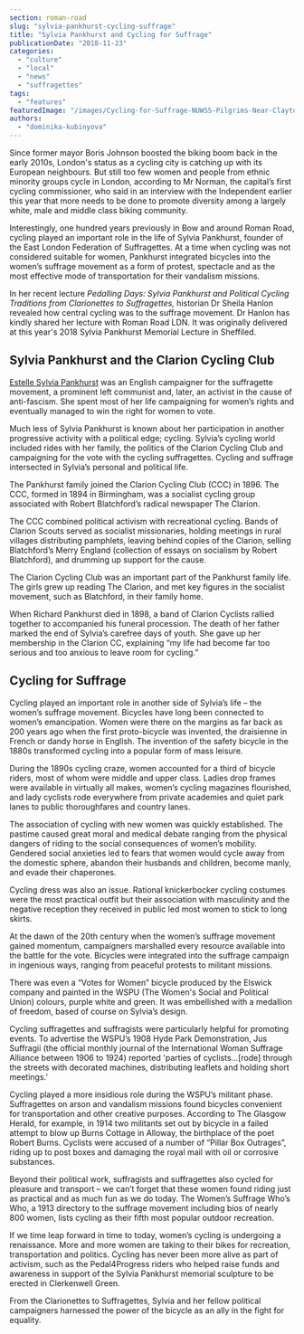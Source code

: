 ```yaml
---
section: roman-road
slug: "sylvia-pankhurst-cycling-suffrage"
title: "Sylvia Pankhurst and Cycling for Suffrage"
publicationDate: "2018-11-23"
categories: 
  - "culture"
  - "local"
  - "news"
  - "suffragettes"
tags: 
  - "features"
featuredImage: "/images/Cycling-for-Suffrage-NUWSS-Pilgrims-Near-Clayton-on-the-brighton-Road-TWL-Postcard-1913_highres-Resized.jpg"
authors: 
  - "dominika-kubinyova"
---
```


Since former mayor Boris Johnson boosted the biking boom back in the early 2010s, London's status as a cycling city is catching up with its European neighbours. But still too few women and people from ethnic minority groups cycle in London, according to Mr Norman, the capital’s first cycling commissioner, who said in an interview with the Independent earlier this year that more needs to be done to promote diversity among a largely white, male and middle class biking community.

Interestingly, one hundred years previously in Bow and around Roman Road, cycling played an important role in the life of Sylvia Pankhurst, founder of the East London Federation of Suffragettes. At a time when cycling was not considered suitable for women, Pankhurst integrated bicycles into the women’s suffrage movement as a form of protest, spectacle and as the most effective mode of transportation for their vandalism missions.

In her recent lecture _Pedalling Days: Sylvia Pankhurst and Political Cycling Traditions from Clarionettes to Suffragettes,_ historian Dr Sheila Hanlon revealed how central cycling was to the suffrage movement. Dr Hanlon has kindly shared her lecture with Roman Road LDN. It was originally delivered at this year's 2018 Sylvia Pankhurst Memorial Lecture in Sheffiled.

## Sylvia Pankhurst and the Clarion Cycling Club

[Estelle Sylvia Pankhurst](https://romanroadlondon.com/bows-suffragette-secrets-sylvia-pankhurst-east-end-suffrage/) was an English campaigner for the suffragette movement, a prominent left communist and, later, an activist in the cause of anti-fascism. She spent most of her life campaigning for women’s rights and eventually managed to win the right for women to vote.

Much less of Sylvia Pankhurst is known about her participation in another progressive activity with a political edge; cycling. Sylvia’s cycling world included rides with her family, the politics of the Clarion Cycling Club and campaigning for the vote with the cycling suffragettes. Cycling and suffrage intersected in Sylvia’s personal and political life.

The Pankhurst family joined the Clarion Cycling Club (CCC) in 1896. The CCC, formed in 1894 in Birmingham, was a socialist cycling group associated with Robert Blatchford’s radical newspaper The Clarion.

The CCC combined political activism with recreational cycling. Bands of Clarion Scouts served as socialist missionaries, holding meetings in rural villages distributing pamphlets, leaving behind copies of the Clarion, selling Blatchford’s Merry England (collection of essays on socialism by Robert Blatchford), and drumming up support for the cause.

The Clarion Cycling Club was an important part of the Pankhurst family life. The girls grew up reading The Clarion, and met key figures in the socialist movement, such as Blatchford, in their family home.

When Richard Pankhurst died in 1898, a band of Clarion Cyclists rallied together to accompanied his funeral procession. The death of her father marked the end of Sylvia’s carefree days of youth. She gave up her membership in the Clarion CC, explaining “my life had become far too serious and too anxious to leave room for cycling.”

## Cycling for Suffrage

Cycling played an important role in another side of Sylvia’s life – the women’s suffrage movement. Bicycles have long been connected to women’s emancipation. Women were there on the margins as far back as 200 years ago when the first proto-bicycle was invented, the draisienne in French or dandy horse in English. The invention of the safety bicycle in the 1880s transformed cycling into a popular form of mass leisure.

During the 1890s cycling craze, women accounted for a third of bicycle riders, most of whom were middle and upper class. Ladies drop frames were available in virtually all makes, women’s cycling magazines flourished, and lady cyclists rode everywhere from private academies and quiet park lanes to public thoroughfares and country lanes.

The association of cycling with new women was quickly established. The pastime caused great moral and medical debate ranging from the physical dangers of riding to the social consequences of women’s mobility. Gendered social anxieties led to fears that women would cycle away from the domestic sphere, abandon their husbands and children, become manly, and evade their chaperones.

Cycling dress was also an issue. Rational knickerbocker cycling costumes were the most practical outfit but their association with masculinity and the negative reception they received in public led most women to stick to long skirts.

At the dawn of the 20th century when the women’s suffrage movement gained momentum, campaigners marshalled every resource available into the battle for the vote. Bicycles were integrated into the suffrage campaign in ingenious ways, ranging from peaceful protests to militant missions.

There was even a “Votes for Women” bicycle produced by the Elswick company and painted in the WSPU (The Women's Social and Political Union) colours, purple white and green. It was embellished with a medallion of freedom, based of course on Sylvia’s design.

Cycling suffragettes and suffragists were particularly helpful for promoting events. To advertise the WSPU’s 1908 Hyde Park Demonstration, Jus Suffragii (the official monthly journal of the International Woman Suffrage Alliance between 1906 to 1924) reported 'parties of cyclists…\[rode\] through the streets with decorated machines, distributing leaflets and holding short meetings.'

Cycling played a more insidious role during the WSPU’s militant phase. Suffragettes on arson and vandalism missions found bicycles convenient for transportation and other creative purposes. According to The Glasgow Herald, for example, in 1914 two militants set out by bicycle in a failed attempt to blow up Burns Cottage in Alloway, the birthplace of the poet Robert Burns. Cyclists were accused of a number of “Pillar Box Outrages”, riding up to post boxes and damaging the royal mail with oil or corrosive substances.

Beyond their political work, suffragists and suffragettes also cycled for pleasure and transport – we can’t forget that these women found riding just as practical and as much fun as we do today. The Women’s Suffrage Who’s Who, a 1913 directory to the suffrage movement including bios of nearly 800 women, lists cycling as their fifth most popular outdoor recreation.

If we time leap forward in time to today, women’s cycling is undergoing a renaissance. More and more women are taking to their bikes for recreation, transportation and politics. Cycling has never been more alive as part of activism, such as the Pedal4Progress riders who helped raise funds and awareness in support of the Sylvia Pankhurst memorial sculpture to be erected in Clerkenwell Green.

From the Clarionettes to Suffragettes, Sylvia and her fellow political campaigners harnessed the power of the bicycle as an ally in the fight for equality.
